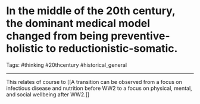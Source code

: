 # In the middle of the 20th century, the dominant medical model changed from being preventive-holistic to reductionistic-somatic.
Tags: #thinking #20thcentury #historical_general 

---

This relates of course to [[A transition can be observed from a focus on infectious disease and nutrition before WW2 to a focus on physical, mental, and social wellbeing after WW2.]]